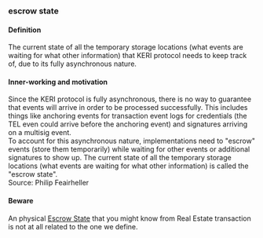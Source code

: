 ### escrow state

<h4>Definition</h4><p>The current state of all the temporary storage locations (what events are waiting for what other information) that KERI protocol needs to  keep track of, due to its fully asynchronous nature.</p><h4>Inner-working and motivation</h4><p>Since the KERI protocol is fully asynchronous, there is no way to guarantee that events will arrive in order to be processed successfully.  This includes things like anchoring events for transaction event logs for credentials (the TEL even could arrive before the anchoring event) and signatures arriving on a multisig event.<br>To account for this asynchronous nature, implementations need to &quot;escrow&quot; events (store them temporarily) while waiting for other events or additional signatures to show up.   The current state of all the temporary storage locations (what events are waiting for what other information) is called the &quot;escrow state&quot;.<br>Source: Philip Feairheller</p><h4>Beware</h4><p>An physical <a href="https://www.answers.com/Q/What_is_an_escrow_state">Escrow State</a> that you might know from Real Estate transaction is not at all related to the one we define.</p>